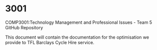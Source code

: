 3001
====

COMP3001:Technology Management and Professional Issues - Team 5 GitHub Repository

This document will contain the documentation for the optimisation we provide to TFL Barclays Cycle Hire service.

